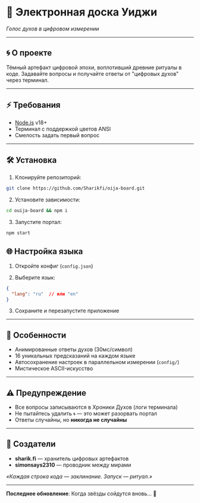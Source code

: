 # 🔮 Электронная доска Уиджи

*Голос духов в цифровом измерении*

---

## 🌀 О проекте

Тёмный артефакт цифровой эпохи, воплотивший древние ритуалы в коде. Задавайте вопросы и получайте ответы от "цифровых духов" через терминал.

---

## ⚡ Требования

- [Node.js](https://nodejs.org/) v18+
- Терминал с поддержкой цветов ANSI
- Смелость задать первый вопрос

---

## 🛠️ Установка

1. Клонируйте репозиторий:

```bash
git clone https://github.com/Sharikfi/oija-board.git
```

2. Установите зависимости:

```bash
cd ouija-board && npm i
```

3. Запустите портал:

```bash
npm start
```

## 🌐 Настройка языка

1. Откройте конфиг (`config.json`)

2. Выберите язык:

```json
{
  "lang": "ru"  // или "en"
}
```

3. Сохраните и перезапустите приложение

---

## 🔮 Особенности

- Анимированные ответы духов (30мс/символ)
- 16 уникальных предсказаний на каждом языке
- Автосохранение настроек в параллельном измерении (`config/`)
- Мистическое ASCII-искусство

---

## ⚠️ Предупреждение

- Все вопросы записываются в Хроники Духов (логи терминала)
- Не пытайтесь удалить `🌀` — это может разорвать портал
- Ответы случайны, но **никогда не случайны**

---

## 🔗 Создатели

- **sharik.fi** — хранитель цифровых артефактов
- **simonsays2310** — проводник между мирами

*«Каждая строка кода — заклинание. Запуск — ритуал.»*

---

**Последнее обновление**: Когда звёзды сойдутся вновь... 🌌
